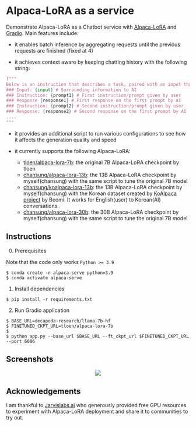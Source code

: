 # Alpaca-LoRA as a service

Demonstrate Alpaca-LoRA as a Chatbot service with [Alpaca-LoRA](https://github.com/tloen/alpaca-lora) and [Gradio](https://gradio.app/). Main features include:
- it enables batch inference by aggregating requests until the previous requests are finished (fixed at 4)

- it achieves context aware by keeping chatting history with the following string:

```python
f"""
Below is an instruction that describes a task, paired with an input that provides further context. Write a response that appropriately completes the request.
### Input: {input} # Surrounding information to AI
### Instruction: {prompt1} # First instruction/prompt given by user
### Response {response1} # First response on the first prompt by AI
### Instruction: {prompt2} # Second instruction/prompt given by user
### Response: {response2} # Second response on the first prompt by AI
....
"""
```

- it provides an additional script to run various configurations to see how it affects the generation quality and speed

- it currently supports the following Alpaca-LoRA:
  - [tloen/alpaca-lora-7b](https://huggingface.co/tloen/alpaca-lora-7b): the original 7B Alpaca-LoRA checkpoint by tloen
  - [chansung/alpaca-lora-13b](https://huggingface.co/chansung/alpaca-lora-13b): the 13B Alpaca-LoRA checkpoint by myself(chansung) with the same script to tune the original 7B model
  - [chansung/koalpaca-lora-13b](https://huggingface.co/chansung/koalpaca-lora-13b): the 13B Alpaca-LoRA checkpoint by myself(chansung) with the Korean dataset created by [KoAlpaca project](https://github.com/Beomi/KoAlpaca) by Beomi. It works for English(user) to Korean(AI) conversations.
  - [chansung/alpaca-lora-30b](https://huggingface.co/chansung/alpaca-lora-30b): the 30B Alpaca-LoRA checkpoint by myself(chansung) with the same script to tune the original 7B model

## Instructions

0. Prerequisites

Note that the code only works `Python >= 3.9`

```shell
$ conda create -n alpaca-serve python=3.9
$ conda activate alpaca-serve
```

1. Install dependencies
```shell
$ pip install -r requirements.txt
```

2. Run Gradio application
```shell
$ BASE_URL=decapoda-research/llama-7b-hf
$ FINETUNED_CKPT_URL=tloen/alpaca-lora-7b
$
$ python app.py --base_url $BASE_URL --ft_ckpt_url $FINETUNED_CKPT_URL --port 6006
```

## Screenshots

<p align="center">
  <img src="https://i.ibb.co/w069GYg/Screenshot-2023-03-20-at-1-25-29-PM.png" />
</p>

## Acknowledgements

I am thankful to [Jarvislabs.ai](https://jarvislabs.ai/) who generously provided free GPU resources to experiment with Alpaca-LoRA deployment and share it to communities to try out.
